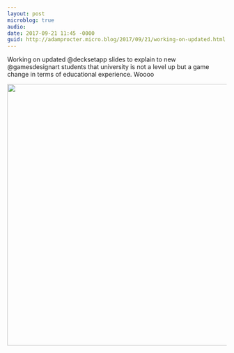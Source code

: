 ```yaml
---
layout: post
microblog: true
audio: 
date: 2017-09-21 11:45 -0000
guid: http://adamprocter.micro.blog/2017/09/21/working-on-updated.html
---
```

Working on updated @decksetapp slides to explain to new @gamesdesignart students that university is not a level up but a game change in terms of educational experience. Woooo

<img src="http://discursive.adamprocter.co.uk/uploads/2017/b7be291a88.jpg" width="600" height="600" />
